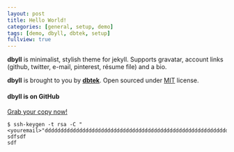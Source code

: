 ```yaml
---
layout: post
title: Hello World!
categories: [general, setup, demo]
tags: [demo, dbyll, dbtek, setup]
fullview: true
---
```


**dbyll** is minimalist, stylish theme for jekyll. Supports gravatar, account links (github, twitter, e-mail, pinterest, résume file) and a bio.  

**dbyll** is brought to you by **[dbtek](http://ismaildemirbilek.com)**. Open sourced under [MIT](http://opensource.org/licenses/MIT) license.
  
#### dbyll is on GitHub
<a class="btn btn-default" href="https://github.com/dbtek/dbyll">Grab your copy now!</a>

```
$ ssh-keygen -t rsa -C "<youremail>"ddddddddddddddddddddddddddddddddddddddddddddddddddddddddddddddddddddddddddddddddsssssssssssssssssssssssssssssssssssssssssssssssssssssssssssssssss
sdfsdf
sdf
```
